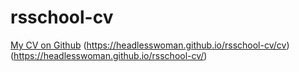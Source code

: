 # rsschool-cv

[My CV on Github](https://headlesswoman.github.io/rsschool-cv/cv)
(https://headlesswoman.github.io/rsschool-cv/cv)
(https://headlesswoman.github.io/rsschool-cv/)
